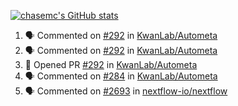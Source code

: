 [![chasemc's GitHub stats](https://github-readme-stats.vercel.app/api?username=chasemc)](https://github.com/anuraghazra/github-readme-stats)


<!--START_SECTION:activity-->
1. 🗣 Commented on [#292](https://github.com/KwanLab/Autometa/issues/292) in [KwanLab/Autometa](https://github.com/KwanLab/Autometa)
2. 🗣 Commented on [#292](https://github.com/KwanLab/Autometa/issues/292) in [KwanLab/Autometa](https://github.com/KwanLab/Autometa)
3. 💪 Opened PR [#292](https://github.com/KwanLab/Autometa/pull/292) in [KwanLab/Autometa](https://github.com/KwanLab/Autometa)
4. 🗣 Commented on [#284](https://github.com/KwanLab/Autometa/issues/284) in [KwanLab/Autometa](https://github.com/KwanLab/Autometa)
5. 🗣 Commented on [#2693](https://github.com/nextflow-io/nextflow/issues/2693) in [nextflow-io/nextflow](https://github.com/nextflow-io/nextflow)
<!--END_SECTION:activity-->
